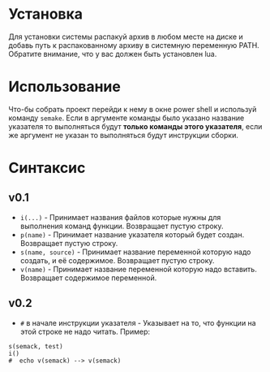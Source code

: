 # Установка

Для установки системы распакуй архив в любом месте на диске и добавь путь к распакованному архиву 
в системную переменную PATH.
Обратите внимание, что у вас должен быть установлен lua.

# Использование

Что-бы собрать проект перейди к нему в окне power shell и используй команду ``semake``.
Если в аргументе команды было указано название указателя то выполняться будут **только команды этого 
указателя**, если же аргумент не указан то выполняться будут инструкции сборки.

# Синтаксис

## v0.1

* ``i(...)`` - Принимает названия файлов которые нужны для выполнения команд функции. Возвращает пустую строку.
* ``p(name)`` - Принимает название указателя который будет создан. Возвращает пустую строку.
* ``s(name, source)`` - Принимает название переменной которую надо создать, и её содержимое. Возвращает пустую строку.
* ``v(name)`` - Принимает название переменной которую надо вставить. Возвращает содержимое переменной.

## v0.2

* ``#`` в начале инструкции указателя - Указывает на то, что функции на этой строке не надо читать. Пример:
```
s(semack, test)
i()
#  echo v(semack) --> v(semack)
```
